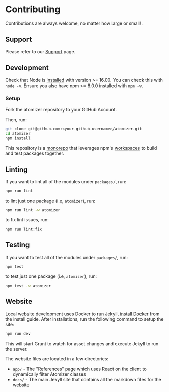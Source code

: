 # Contributing

Contributions are always welcome, no matter how large or small!.

## Support

Please refer to our [Support][] page.

## Development

Check that Node is [installed](https://nodejs.org/en/download/) with version >= 16.00. You can check this with `node -v`. Ensure you also have npm >= 8.0.0 installed with `npm -v`.

### Setup

Fork the atomizer repository to your GitHub Account.

Then, run:

```bash
git clone git@github.com:<your-github-username>/atomizer.git
cd atomizer
npm install
```

This repository is a [monorepo][] that leverages npm's [workspaces][] to build and test packages together.

## Linting

If you want to lint all of the modules under `packages/`, run:

```bash
npm run lint
```

to lint just one package (i.e, `atomizer`), run:

```bash
npm run lint -w atomizer
```

to fix lint issues, run:

```bash
npm run lint:fix
```

## Testing

If you want to test all of the modules under `packages/`, run:

```bash
npm test
```

to test just one package (i.e, `atomizer`), run:

```bash
npm test -w atomizer
```

## Website

Local website development uses Docker to run Jekyll, [install Docker](https://docs.docker.com/get-docker/) from the install guide. After installations, run the following command to setup the site:

```bash
npm run dev
```

This will start Grunt to watch for asset changes and execute Jekyll to run the server.

The website files are located in a few directories:

- `app/` - The "References" page which uses React on the client to dynamically filter Atomizer classes
- `docs/` - The main Jekyll site that contains all the markdown files for the website

[BSD license]: https://github.com/acss-io/atomizer/blob/master/LICENSE.md
[CLA]: https://yahoocla.herokuapp.com/
[monorepo]: https://en.wikipedia.org/wiki/Monorepo
[Support]: https://acss.io/support.html
[workspaces]: https://docs.npmjs.com/cli/v8/using-npm/workspaces
